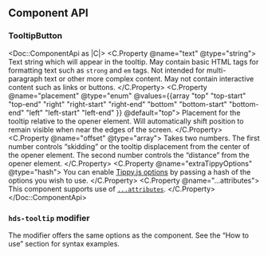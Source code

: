 ## Component API

### TooltipButton

<Doc::ComponentApi as |C|>
  <C.Property @name="text" @type="string">
    Text string which will appear in the tooltip. May contain basic HTML tags for formatting text such as `strong` and `em` tags. Not intended for multi-paragraph text or other more complex content. May not contain interactive content such as links or buttons.
  </C.Property>
  <C.Property @name="placement" @type="enum" @values={{array "top" "top-start" "top-end" "right" "right-start" "right-end" "bottom" "bottom-start" "bottom-end" "left" "left-start" "left-end" }} @default="top">
    Placement for the tooltip relative to the opener element. Will automatically shift position to remain visible when near the edges of the screen.
  </C.Property>
  <C.Property @name="offset" @type="array">
    Takes two numbers. The first number controls “skidding” or the tooltip displacement from the center of the opener element. The second number controls the “distance” from the opener element.
  </C.Property>
  <C.Property @name="extraTippyOptions" @type="hash">
    You can enable [Tippy.js options](https://atomiks.github.io/tippyjs/v6/all-props/) by passing a hash of the options you wish to use.
  </C.Property>
  <C.Property @name="...attributes">
    This component supports use of [`...attributes`](https://guides.emberjs.com/release/in-depth-topics/patterns-for-components/#toc_attribute-ordering).
  </C.Property>
</Doc::ComponentApi>

### `hds-tooltip` modifier

The modifier offers the same options as the component. See the “How to use” section for syntax examples.